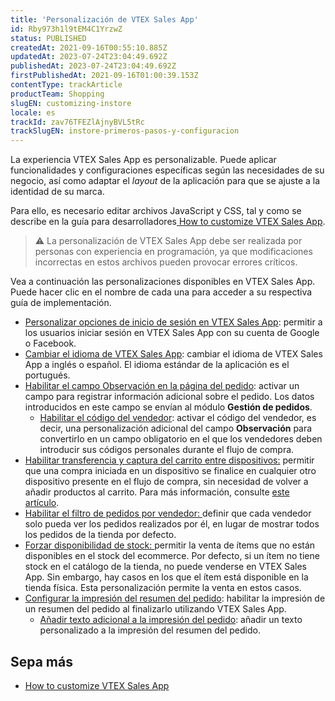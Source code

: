 ```yaml
---
title: 'Personalización de VTEX Sales App'
id: Rby973h1l9tEM4C1YrzwZ
status: PUBLISHED
createdAt: 2021-09-16T00:55:10.885Z
updatedAt: 2023-07-24T23:04:49.692Z
publishedAt: 2023-07-24T23:04:49.692Z
firstPublishedAt: 2021-09-16T01:00:39.153Z
contentType: trackArticle
productTeam: Shopping
slugEN: customizing-instore
locale: es
trackId: zav76TFEZlAjnyBVL5tRc
trackSlugEN: instore-primeros-pasos-y-configuracion
---
```


La experiencia VTEX Sales App es personalizable. Puede aplicar funcionalidades y configuraciones específicas según las necesidades de su negocio, así como adaptar el _layout_ de la aplicación para que se ajuste a la identidad de su marca.

Para ello, es necesario editar archivos JavaScript y CSS, tal y como se describe en la guía para desarrolladores[ How to customize VTEX Sales App](https://developers.vtex.com/docs/guides/how-to-customize-vtex-sales-app).

> ⚠️ La personalización de VTEX Sales App debe ser realizada por personas con experiencia en programación, ya que modificaciones incorrectas en estos archivos pueden provocar errores críticos.

Vea a continuación las personalizaciones disponibles en VTEX Sales App. Puede hacer clic en el nombre de cada una para acceder a su respectiva guía de implementación.

* [Personalizar opciones de inicio de sesión en VTEX Sales App](https://developers.vtex.com/docs/guides/how-to-customize-vtex-sales-app#list-of-customizations): permitir a los usuarios iniciar sesión en VTEX Sales App con su cuenta de Google o Facebook. 
* [Cambiar el idioma de VTEX Sales App](https://developers.vtex.com/docs/guides/change-vtex-sales-app-language): cambiar el idioma de VTEX Sales App a inglés o español. El idioma estándar de la aplicación es el portugués.
* [Habilitar el campo Observación en la página del pedido](https://developers.vtex.com/vtex-rest-api/docs/enable-the-remarks-field-in-the-order-screen): activar un campo para registrar información adicional sobre el pedido. Los datos introducidos en este campo se envían al módulo **Gestión de pedidos**.
    * [Habilitar el código del vendedor](https://developers.vtex.com/vtex-rest-api/docs/sales-associate-code): activar el código del vendedor, es decir, una personalización adicional del campo **Observación** para convertirlo en un campo obligatorio en el que los vendedores deben introducir sus códigos personales durante el flujo de compra.
* [Habilitar transferencia y captura del carrito entre dispositivos:](https://developers.vtex.com/vtex-rest-api/docs/enable-cart-transfer-between-devices) permitir que una compra iniciada en un dispositivo se finalice en cualquier otro dispositivo presente en el flujo de compra, sin necesidad de volver a añadir productos al carrito. Para más información, consulte [este artículo](https://help.vtex.com/pt/tracks/instore-usando-o-app--4BYzQIwyOHvnmnCYQgLzdr/2hlBqxHlxgFo2o4R52pbsk).
* [Habilitar el filtro de pedidos por vendedor: ](https://developers.vtex.com/vtex-rest-api/docs/enable-order-filter-by-sales-associate)definir que cada vendedor solo pueda ver los pedidos realizados por él, en lugar de mostrar todos los pedidos de la tienda por defecto.
* [Forzar disponibilidad de stock: ](https://developers.vtex.com/vtex-rest-api/docs/force-stock-availability)permitir la venta de ítems que no están disponibles en el stock del ecommerce. Por defecto, si un ítem no tiene stock en el catálogo de la tienda, no puede venderse en VTEX Sales App. Sin embargo, hay casos en los que el ítem está disponible en la tienda física. Esta personalización permite la venta en estos casos.
* [Configurar la impresión del resumen del pedido](https://developers.vtex.com/docs/guides/how-to-customize-vtex-sales-app#list-of-customizations): habilitar la impresión de un resumen del pedido al finalizarlo utilizando VTEX Sales App.
    * [Añadir texto adicional a la impresión del pedido](https://developers.vtex.com/vtex-rest-api/docs/add-extra-text-to-the-order-print): añadir un texto personalizado a la impresión del resumen del pedido.

## Sepa más

* [How to customize VTEX Sales App](https://developers.vtex.com/docs/guides/how-to-customize-vtex-sales-app)

